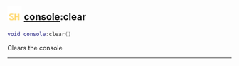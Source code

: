 ## <img src="../../.gitbook/assets/shared.png" width="32" height="32" /> [console](../console/README.md):clear

```lua
void console:clear()
```

Clears the console<br>

-----------------
